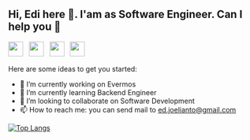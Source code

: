 ## Hi, Edi here 🦘. I'am as Software Engineer. Can I help you 👋

<a href="https://www.linkedin.com/in/ediyulianto/" target="_blank"><img src="https://image.flaticon.com/icons/png/512/174/174857.png" height="30"></a> &nbsp; <a href="https://stackoverflow.com/users/6616817/edy" target="_blank"><img src="https://cdn2.iconfinder.com/data/icons/social-icons-color/512/stackoverflow-512.png" height="30"></a> &nbsp; <a href="https://apps.apple.com/id/developer/" target="_blank"><img src="https://upload.wikimedia.org/wikipedia/commons/thumb/6/67/App_Store_%28iOS%29.svg/1200px-App_Store_%28iOS%29.svg.png" height="30"></a> &nbsp; <a href="https://www.codementor.io/" target="_blank"><img src="https://avatars3.githubusercontent.com/u/7525092?s=280&v=4" height="30"></a>

Here are some ideas to get you started:

- 🔭 I’m currently working on Evermos
- 🌱 I’m currently learning Backend Engineer
- 👯 I’m looking to collaborate on Software Development
- 📫 How to reach me: you can send mail to ed.joelianto@gmail.com

[![Top Langs](https://github-readme-stats.vercel.app/api/top-langs/?username=edyulianto&layout=compact)]()
